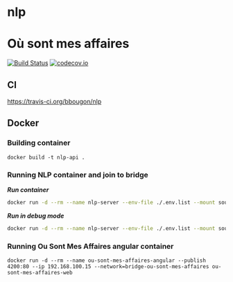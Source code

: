 # nlp

# Où sont mes affaires
[![Build Status](https://travis-ci.org/bbougon/nlp.svg)](https://travis-ci.org/bbougon/nlp)
[![codecov.io](https://codecov.io/gh/bbougon/nlp/coverage.svg?branch=master)](https://codecov.io/gh/bbougon/nlp/codecov.io?branch=master)

## CI
https://travis-ci.org/bbougon/nlp

## Docker

### Building container
`docker build -t nlp-api .`

### Running NLP container and join to bridge
***Run container***
```bash
docker run -d --rm --name nlp-server --env-file ./.env.list --mount source=nlp-storage,target=/image-storage --publish 8090:8183 -w /usr/src/nlp/ --ip 192.168.100.20 --network=bridge-ou-sont-mes-affaires nlp-api java -jar nlp-docker-jar-with-dependencies.jar
```

***Run in debug mode***
```bash
docker run -d --rm --name nlp-server --env-file ./.env.list --mount source=nlp-storage,target=/image-storage --publish 8090:8183 --publish 8797:8787 -w /usr/src/nlp/ --ip 192.168.100.20 --network=bridge-ou-sont-mes-affaires nlp-api java -Xdebug -Xrunjdwp:server=y,transport=dt_socket,address=8787,suspend=n -jar nlp-docker-jar-with-dependencies.jar
```

### Running Ou Sont Mes Affaires angular container

```
docker run -d --rm --name ou-sont-mes-affaires-angular --publish 4200:80 --ip 192.168.100.15 --network=bridge-ou-sont-mes-affaires ou-sont-mes-affaires-web
```